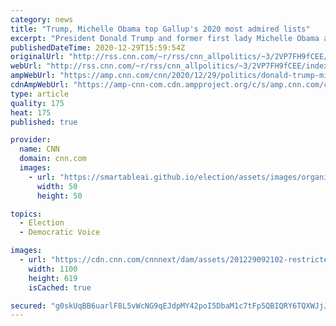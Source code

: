 ```yaml
---
category: news
title: "Trump, Michelle Obama top Gallup's 2020 most admired lists"
excerpt: "President Donald Trump and former first lady Michelle Obama are the most admired man and woman of 2020, according to a new Gallup poll released Tuesday.\n    \n"
publishedDateTime: 2020-12-29T15:59:54Z
originalUrl: "http://rss.cnn.com/~r/rss/cnn_allpolitics/~3/2VP7FH9fCEE/index.html"
webUrl: "http://rss.cnn.com/~r/rss/cnn_allpolitics/~3/2VP7FH9fCEE/index.html"
ampWebUrl: "https://amp.cnn.com/cnn/2020/12/29/politics/donald-trump-michelle-obama-most-admired-2020-trnd/index.html"
cdnAmpWebUrl: "https://amp-cnn-com.cdn.ampproject.org/c/s/amp.cnn.com/cnn/2020/12/29/politics/donald-trump-michelle-obama-most-admired-2020-trnd/index.html"
type: article
quality: 175
heat: 175
published: true

provider:
  name: CNN
  domain: cnn.com
  images:
    - url: "https://smartableai.github.io/election/assets/images/organizations/cnn.com-50x50.jpg"
      width: 50
      height: 50

topics:
  - Election
  - Democratic Voice

images:
  - url: "https://cdn.cnn.com/cnnnext/dam/assets/201229092102-restricted-split-donald-trump-michelle-obama-super-tease.jpg"
    width: 1100
    height: 619
    isCached: true

secured: "g0skUqBB6uarlF8L5vWcNG9qEJdpMY42poI5DbaM1c7tFp5QBIQRY6TQXWJjJTuhXy1j01h8e33Pk9BMOKNXmvyiHTml3BkRyb6aZ3Mv4yS/B6rCKfrBjz7MN5R+Q0H2/NL0Z9aw5V62dsnMn+kWxnCrQZeN69RmKf+vxF/K7ewaX+qvRW2EmBr2eQa/WmLV+CzA0FKDaBK9wibdRyepofHNrGFmNII629HgWOzlT4bpDwheROTblHB565wDbzceVwTU+4u59lOZEJo3eB2Yxl1MXIMMlOoTv4iyfb/H9Ls+BMbAmdzF7IZTT8apL+EHYDva262cwhejF0RL9JvWAt/Q4+jw2jM6Sl24J+LOSsY=;sd+CgW9CZzjJWv4EZf5U8w=="
---
```


